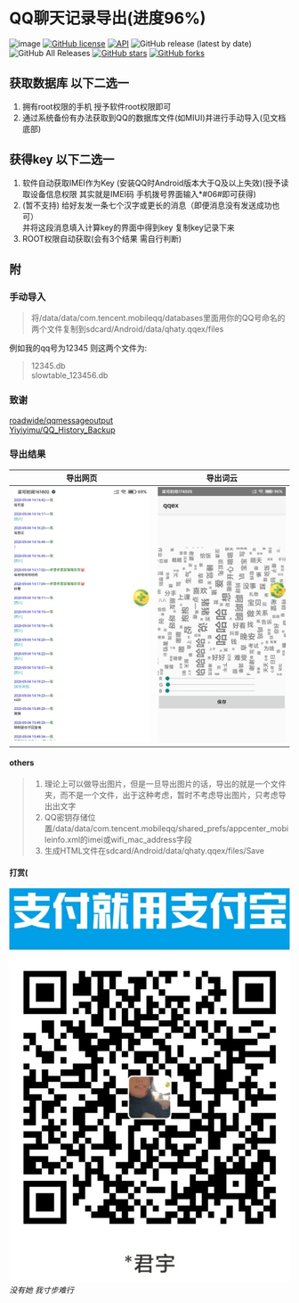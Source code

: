 # QQ聊天记录导出(进度96%)

![image](https://img.shields.io/badge/build-passing-brightgreen.svg) [![GitHub license](https://img.shields.io/github/license/zsqw123/QQ-Exp-Android)](https://github.com/zsqw123/QQ-Exp-Android/blob/master/LICENSE) [![API](https://img.shields.io/badge/API-21%2B-brightgreen.svg?style=flat)](https://android-arsenal.com/api?level=21) ![GitHub release (latest by date)](https://img.shields.io/github/v/release/zsqw123/QQ-Exp-Android) ![GitHub All Releases](https://img.shields.io/github/downloads/zsqw123/QQ-Exp-Android/total) [![GitHub stars](https://img.shields.io/github/stars/zsqw123/QQ-Exp-Android)](https://github.com/zsqw123/QQ-Exp-Android/stargazers) [![GitHub forks](https://img.shields.io/github/forks/zsqw123/QQ-Exp-Android)](https://github.com/zsqw123/QQ-Exp-Android/network)

## 获取数据库 以下二选一

1. 拥有root权限的手机 授予软件root权限即可
2. 通过系统备份有办法获取到QQ的数据库文件(如MIUI)并进行手动导入(见文档底部)

## 获得key 以下二选一

1. 软件自动获取IMEI作为Key (安装QQ时Android版本大于Q及以上失效)(授予读取设备信息权限 其实就是IMEI码 手机拨号界面输入*#06#即可获得)
2. (暂不支持) 给好友发一条七个汉字或更长的消息（即便消息没有发送成功也可）  
并将这段消息填入计算key的界面中得到key 复制key记录下来
3. ROOT权限自动获取(会有3个结果 需自行判断)  

## 附

### 手动导入

> 将/data/data/com.tencent.mobileqq/databases里面用你的QQ号命名的两个文件复制到sdcard/Android/data/qhaty.qqex/files

例如我的qq号为12345 则这两个文件为:
>12345.db  
slowtable_123456.db

### 致谢

[roadwide/qqmessageoutput](https://github.com/roadwide/qqmessageoutput)  
[Yiyiyimu/QQ_History_Backup](https://github.com/Yiyiyimu/QQ_History_Backup)

### 导出结果

|  导出网页   | 导出词云  |
|  ----  | ----  |
| [![导出网页](r.jpg)](r.jpg)  | [![导出网页](c.jpg)](c.jpg) |

#### others

> 1. 理论上可以做导出图片，但是一旦导出图片的话，导出的就是一个文件夹，而不是一个文件，出于这种考虑，暂时不考虑导出图片，只考虑导出出文字
> 2. QQ密钥存储位置/data/data/com.tencent.mobileqq/shared_prefs/appcenter_mobileinfo.xml的imei或wifi_mac_address字段
> 3. 生成HTML文件在sdcard/Android/data/qhaty.qqex/files/Save

#### 打赏(

[![alipay](pay.jpg)](https://qr.alipay.com/fkx05866rmc3tvpisucbsef)  
*没有她 我寸步难行*  
